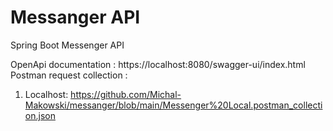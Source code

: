# Messanger API
Spring Boot Messenger API

OpenApi documentation : https://localhost:8080/swagger-ui/index.html
Postman request collection :
1. Localhost: https://github.com/Michal-Makowski/messanger/blob/main/Messenger%20Local.postman_collection.json
